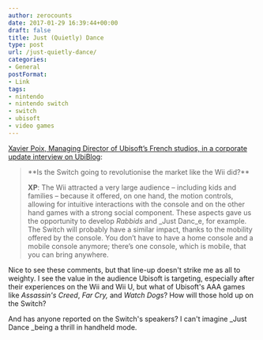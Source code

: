 ```yaml
---
author: zerocounts
date: 2017-01-29 16:39:44+00:00
draft: false
title: Just (Quietly) Dance
type: post
url: /just-quietly-dance/
categories:
- General
postFormat:
- Link
tags:
- nintendo
- nintendo switch
- switch
- ubisoft
- video games
---
```


[Xavier Poix, Managing Director of Ubisoft’s French studios, in a corporate update interview on UbiBlog](http://blog.ubi.com/en-GB/french-studios-md-xavier-poix-talks-switch/):


<blockquote>**Is the Switch going to revolutionise the market like the Wii did?**

**XP**: The Wii attracted a very large audience – including kids and families – because it offered, on one hand, the motion controls, allowing for intuitive interactions with the console and on the other hand games with a strong social component. These aspects gave us the opportunity to develop _Rabbids_ and _Just Danc_e, for example. The Switch will probably have a similar impact, thanks to the mobility offered by the console. You don’t have to have a home console and a mobile console anymore; there’s one console, which is mobile, that you can bring anywhere.</blockquote>


Nice to see these comments, but that line-up doesn't strike me as all to weighty. I see the value in the audience Ubisoft is targeting, especially after their experiences on the Wii and Wii U, but what of Ubisoft's AAA games like _Assassin's Creed_, _Far Cry,_ and _Watch Dogs_? How will those hold up on the Switch?

And has anyone reported on the Switch's speakers? I can't imagine _Just Dance _being a thrill in handheld mode.
